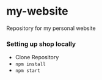 # my-website
Repository for my personal website

### Setting up shop locally

* Clone Repository
* `npm install`
* `npm start`
